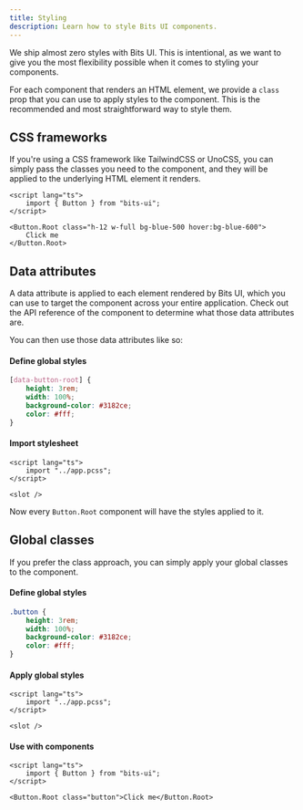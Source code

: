 ```yaml
---
title: Styling
description: Learn how to style Bits UI components.
---
```


We ship almost zero styles with Bits UI. This is intentional, as we want to give you the most flexibility possible when it comes to styling your components.

For each component that renders an HTML element, we provide a `class` prop that you can use to apply styles to the component. This is the recommended and most straightforward way to style them.

## CSS frameworks

If you're using a CSS framework like TailwindCSS or UnoCSS, you can simply pass the classes you need to the component, and they will be applied to the underlying HTML element it renders.

```svelte
<script lang="ts">
	import { Button } from "bits-ui";
</script>

<Button.Root class="h-12 w-full bg-blue-500 hover:bg-blue-600">
	Click me
</Button.Root>
```

## Data attributes

A data attribute is applied to each element rendered by Bits UI, which you can use to target the component across your entire application. Check out the API reference of the component to determine what those data attributes are.

You can then use those data attributes like so:

#### Define global styles

```css title="src/app.pcss"
[data-button-root] {
	height: 3rem;
	width: 100%;
	background-color: #3182ce;
	color: #fff;
}
```

#### Import stylesheet

```svelte title="src/routes/+layout.svelte"
<script lang="ts">
	import "../app.pcss";
</script>

<slot />
```

Now every `Button.Root` component will have the styles applied to it.

## Global classes

If you prefer the class approach, you can simply apply your global classes to the component.

#### Define global styles

```css title="src/app.pcss"
.button {
	height: 3rem;
	width: 100%;
	background-color: #3182ce;
	color: #fff;
}
```

#### Apply global styles

```svelte title="src/routes/+layout.svelte"
<script lang="ts">
	import "../app.pcss";
</script>

<slot />
```

#### Use with components

```svelte title="Button.svelte"
<script lang="ts">
	import { Button } from "bits-ui";
</script>

<Button.Root class="button">Click me</Button.Root>
```
